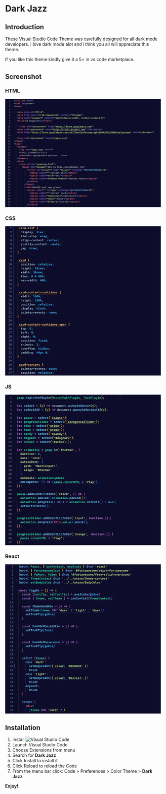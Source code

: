 # Dark Jazz

## Introduction

These Visual Studio Code Theme was carefully designed for all dark mode developers. I love dark mode alot and i think you all will appreciate this theme.

If you like this theme kindly give it a 5⭐ in vs code marketplace.

## Screenshot

### HTML

<img src='./screenshots/darkjazz_html.jpg' alt="Dark Jazz HTML" />

### CSS

<img src='./screenshots/darkjazz_css.jpg' alt="Dark Jazz CSS" />

### JS

<img src='./screenshots/darkjazz_js.jpg' alt="Dark Jazz JavaScritp" />

### React

<img src='/screenshots/darkjazz_react.jpg' alt="Dark Jazz React" />

## Installation

1.  Install ![Visual Studio Code]('https://code.visualstudio.com/')
2.  Launch Visual Studio Code
3.  Choose Extensions from menu
4.  Search for **Dark Jazz**
5.  Click Install to install it
6.  Click Reload to reload the Code
7.  From the menu bar click: Code > Preferences > Color Theme > **Dark Jazz**

**Enjoy!**
